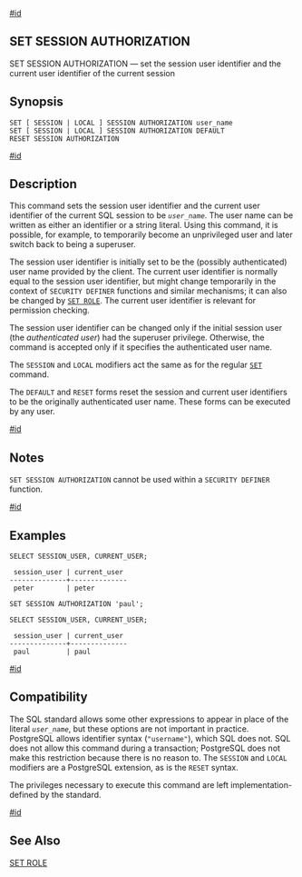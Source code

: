 [#id](#SQL-SET-SESSION-AUTHORIZATION)

## SET SESSION AUTHORIZATION

SET SESSION AUTHORIZATION — set the session user identifier and the current user identifier of the current session

## Synopsis

```
SET [ SESSION | LOCAL ] SESSION AUTHORIZATION user_name
SET [ SESSION | LOCAL ] SESSION AUTHORIZATION DEFAULT
RESET SESSION AUTHORIZATION
```

[#id](#id-1.9.3.177.5)

## Description

This command sets the session user identifier and the current user identifier of the current SQL session to be _`user_name`_. The user name can be written as either an identifier or a string literal. Using this command, it is possible, for example, to temporarily become an unprivileged user and later switch back to being a superuser.

The session user identifier is initially set to be the (possibly authenticated) user name provided by the client. The current user identifier is normally equal to the session user identifier, but might change temporarily in the context of `SECURITY DEFINER` functions and similar mechanisms; it can also be changed by [`SET ROLE`](sql-set-role). The current user identifier is relevant for permission checking.

The session user identifier can be changed only if the initial session user (the _authenticated user_) had the superuser privilege. Otherwise, the command is accepted only if it specifies the authenticated user name.

The `SESSION` and `LOCAL` modifiers act the same as for the regular [`SET`](sql-set) command.

The `DEFAULT` and `RESET` forms reset the session and current user identifiers to be the originally authenticated user name. These forms can be executed by any user.

[#id](#id-1.9.3.177.6)

## Notes

`SET SESSION AUTHORIZATION` cannot be used within a `SECURITY DEFINER` function.

[#id](#id-1.9.3.177.7)

## Examples

```
SELECT SESSION_USER, CURRENT_USER;

 session_user | current_user
--------------+--------------
 peter        | peter

SET SESSION AUTHORIZATION 'paul';

SELECT SESSION_USER, CURRENT_USER;

 session_user | current_user
--------------+--------------
 paul         | paul
```

[#id](#id-1.9.3.177.8)

## Compatibility

The SQL standard allows some other expressions to appear in place of the literal _`user_name`_, but these options are not important in practice. PostgreSQL allows identifier syntax (`"username"`), which SQL does not. SQL does not allow this command during a transaction; PostgreSQL does not make this restriction because there is no reason to. The `SESSION` and `LOCAL` modifiers are a PostgreSQL extension, as is the `RESET` syntax.

The privileges necessary to execute this command are left implementation-defined by the standard.

[#id](#id-1.9.3.177.9)

## See Also

[SET ROLE](sql-set-role)
